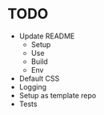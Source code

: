 # TODO

* Update README
  * Setup
  * Use
  * Build
  * Env
* Default CSS
* Logging
* Setup as template repo
* Tests
